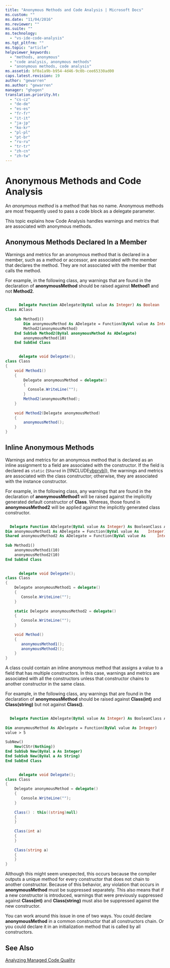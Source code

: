```yaml
---
title: "Anonymous Methods and Code Analysis | Microsoft Docs"
ms.custom: ""
ms.date: "11/04/2016"
ms.reviewer: ""
ms.suite: ""
ms.technology: 
  - "vs-ide-code-analysis"
ms.tgt_pltfrm: ""
ms.topic: "article"
helpviewer_keywords: 
  - "methods, anonymous"
  - "code analysis, anonymous methods"
  - "anonymous methods, code analysis"
ms.assetid: bf0a1a9b-b954-4d46-9c0b-cee65330ad00
caps.latest.revision: 19
author: "gewarren"
ms.author: "gewarren"
manager: "ghogen"
translation.priority.ht: 
  - "cs-cz"
  - "de-de"
  - "es-es"
  - "fr-fr"
  - "it-it"
  - "ja-jp"
  - "ko-kr"
  - "pl-pl"
  - "pt-br"
  - "ru-ru"
  - "tr-tr"
  - "zh-cn"
  - "zh-tw"
---
```

# Anonymous Methods and Code Analysis
An *anonymous method* is a method that has no name. Anonymous methods are most frequently used to pass a code block as a delegate parameter.  
  
 This topic explains how Code Analysis handles warnings and metrics that are associated with anonymous methods.  
  
## Anonymous Methods Declared In a Member  
 Warnings and metrics for an anonymous method that is declared in a member, such as a method or accessor, are associated with the member that declares the method. They are not associated with the member that calls the method.  
  
 For example, in the following class, any warnings that are found in the declaration of **anonymousMethod** should be raised against **Method1** and not **Method2**.  
  
```vb  
  
      Delegate Function ADelegate(ByVal value As Integer) As Boolean  
Class AClass  
  
    Sub Method1()  
        Dim anonymousMethod As ADelegate = Function(ByVal value As Integer) value > 5  
        Method2(anonymousMethod)  
    End SubSub Method2(ByVal anonymousMethod As ADelegate)  
        anonymousMethod(10)  
    End SubEnd Class  
```  
  
```csharp  
  
      delegate void Delegate();  
class Class  
{  
    void Method1()  
    {  
        Delegate anonymousMethod = delegate()   
        {   
          Console.WriteLine("");   
        }  
        Method2(anonymousMethod);  
    }  
  
    void Method2(Delegate anonymousMethod)  
    {  
        anonymousMethod();  
    }  
}  
```  
  
## Inline Anonymous Methods  
 Warnings and metrics for an anonymous method that is declared as an inline assignment to a field are associated with the constructor. If the field is declared as `static` (`Shared` in [!INCLUDE[vbprvb](../code-quality/includes/vbprvb_md.md)]), the warnings and metrics are associated with the class constructor; otherwise, they are associated with the instance constructor.  
  
 For example, in the following class, any warnings that are found in the declaration of **anonymousMethod1** will be raised against the implicitly generated default constructor of **Class**. Whereas, those found in **anonymousMethod2** will be applied against the implicitly generated class constructor.  
  
```vb  
  
  Delegate Function ADelegate(ByVal value As Integer) As BooleanClass AClass  
Dim anonymousMethod1 As ADelegate = Function(ByVal value As    Integer) value > 5  
Shared anonymousMethod2 As ADelegate = Function(ByVal value As     Integer) value > 5  
  
Sub Method1()  
    anonymousMethod1(10)  
    anonymousMethod2(10)  
End SubEnd Class  
```  
  
```csharp  
  
      delegate void Delegate();  
class Class  
{  
    Delegate anonymousMethod1 = delegate()   
    {   
       Console.WriteLine("");   
    }  
  
    static Delegate anonymousMethod2 = delegate()   
    {   
       Console.WriteLine("");   
    }  
  
    void Method()  
    {  
       anonymousMethod1();  
       anonymousMethod2();  
    }  
}  
```  
  
 A class could contain an inline anonymous method that assigns a value to a field that has multiple constructors. In this case, warnings and metrics are associated with all the constructors unless that constructor chains to another constructor in the same class.  
  
 For example, in the following class, any warnings that are found in the declaration of **anonymousMethod** should be raised against **Class(int)** and **Class(string)** but not against **Class()**.  
  
```vb  
  
  Delegate Function ADelegate(ByVal value As Integer) As BooleanClass AClass  
  
Dim anonymousMethod As ADelegate = Function(ByVal value As Integer)   
value > 5  
  
SubNew()  
    New(CStr(Nothing))  
End SubSub New(ByVal a As Integer)  
End SubSub New(ByVal a As String)  
End SubEnd Class  
```  
  
```csharp  
  
      delegate void Delegate();  
class Class  
{  
    Delegate anonymousMethod = delegate()   
    {   
       Console.WriteLine("");   
    }  
  
    Class() : this((string)null)  
    {  
    }  
  
    Class(int a)  
    {  
    }  
  
    Class(string a)  
    {  
    }  
}  
```  
  
 Although this might seem unexpected, this occurs because the compiler outputs a unique method for every constructor that does not chain to another constructor. Because of this behavior, any violation that occurs in **anonymousMethod** must be suppressed separately. This also means that if a new constructor is introduced, warnings that were previously suppressed against **Class(int)** and **Class(string)** must also be suppressed against the new constructor.  
  
 You can work around this issue in one of two ways. You could declare **anonymousMethod** in a common constructor that all constructors chain. Or you could declare it in an initialization method that is called by all constructors.  
  
## See Also  
 [Analyzing Managed Code Quality](../code-quality/analyzing-managed-code-quality-by-using-code-analysis.md)